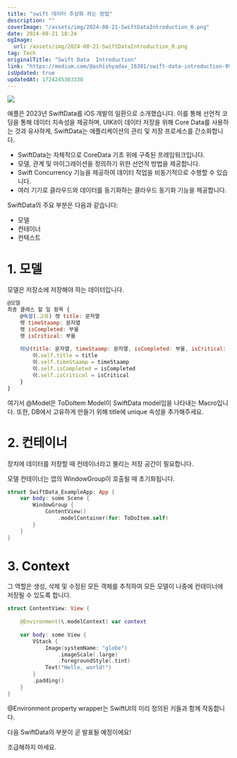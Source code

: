 ```yaml
---
title: "swift 데이터 추상화 하는 방법"
description: ""
coverImage: "/assets/img/2024-08-21-SwiftDataIntroduction_0.png"
date: 2024-08-21 18:24
ogImage: 
  url: /assets/img/2024-08-21-SwiftDataIntroduction_0.png
tag: Tech
originalTitle: "Swift Data  Introduction"
link: "https://medium.com/@ashishyadav_16301/swift-data-introduction-996deb05422d"
isUpdated: true
updatedAt: 1724245303338
---
```



<img src="/assets/img/2024-08-21-SwiftDataIntroduction_0.png" />

애플은 2023년 SwiftData를 iOS 개발의 일환으로 소개했습니다. 이를 통해 선언적 코딩을 통해 데이터 지속성을 제공하며, UIKit이 데이터 저장을 위해 Core Data를 사용하는 것과 유사하게, SwiftData는 애플리케이션의 관리 및 저장 프로세스를 간소화합니다.

- SwiftData는 자체적으로 CoreData 기초 위에 구축된 프레임워크입니다.
- 모델, 관계 및 마이그레이션을 정의하기 위한 선언적 방법을 제공합니다.
- Swift Concurrency 기능을 제공하여 데이터 작업을 비동기적으로 수행할 수 있습니다.
- 여러 기기로 클라우드와 데이터를 동기화하는 클라우드 동기화 기능을 제공합니다.

SwiftData의 주요 부분은 다음과 같습니다:

<div class="content-ad"></div>

- 모델
- 컨테이너
- 컨텍스트

# 1. 모델

모델은 저장소에 저장해야 하는 데이터입니다.

```js
@모델
최종 클래스 할 일 항목 {
    @속성(.고유) 렛 title: 문자열
    렛 timeStaamp: 문자열
    렛 isCompleted: 부울
    렛 isCritical: 부울
    
    이닛(title: 문자열, timeStaamp: 문자열, isCompleted: 부울, isCritical: 부울) {
        이.self.title = title
        이.self.timeStaamp = timeStaamp
        이.self.isCompleted = isCompleted
        이.self.isCritical = isCritical
    }
}
```

<div class="content-ad"></div>

여기서 @Model은 ToDoItem Model이 SwiftData model임을 나타내는 Macro입니다. 또한, DB에서 고유하게 만들기 위해 title에 unique 속성을 추가해주세요.

# 2. 컨테이너

장치에 데이터를 저장할 때 컨테이너라고 불리는 저장 공간이 필요합니다.

모델 컨테이너는 앱의 WindowGroup이 호출될 때 초기화됩니다.

<div class="content-ad"></div>

```swift
struct SwiftData_ExampleApp: App {
    var body: some Scene {
        WindowGroup {
            ContentView()
                .modelContainer(for: ToDoItem.self)
        }
    }
}
```

# 3. Context

그 역할은 생성, 삭제 및 수정된 모든 객체를 추적하여 모든 모델이 나중에 컨테이너에 저장될 수 있도록 합니다.

```swift
struct ContentView: View {
    
    @Environment(\.modelContext) var context
    
    var body: some View {
        VStack {
            Image(systemName: "globe")
                .imageScale(.large)
                .foregroundStyle(.tint)
            Text("Hello, world!")
        }
        .padding()
    }
}
```

<div class="content-ad"></div>

@Environment property wrapper는 SwiftUI의 미리 정의된 키들과 함께 작동합니다.

다음 SwiftData의 부분이 곧 발표될 예정이에요!

조급해하지 마세요.